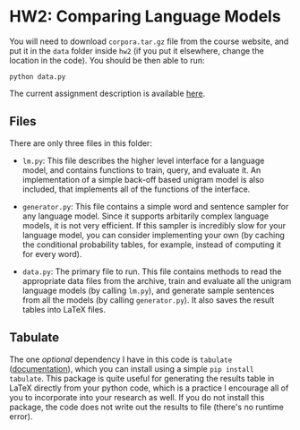 # HW2: Comparing Language Models

You will need to download `corpora.tar.gz` file from the course website, and put it in the `data` folder inside `hw2` (if you put it elsewhere, change the location in the code). You should be then able to run:

 ```
 python data.py
 ```

The current assignment description is available [here](https://canvas.eee.uci.edu/courses/22668/assignments/414255).

## Files

There are only three files in this folder:

* `lm.py`: This file describes the higher level interface for a language model, and contains functions to train, query, and evaluate it. An implementation of a simple back-off based unigram model is also included, that implements all of the functions
of the interface.

* `generator.py`: This file contains a simple word and sentence sampler for any language model. Since it supports arbitarily complex language models, it is not very efficient. If this sampler is incredibly slow for your language model, you can consider implementing your own (by caching the conditional probability tables, for example, instead of computing it for every word).

* `data.py`: The primary file to run. This file contains methods to read the appropriate data files from the archive, train and evaluate all the unigram language models (by calling `lm.py`), and generate sample sentences from all the models (by calling `generator.py`). It also saves the result tables into LaTeX files.

## Tabulate

The one *optional* dependency I have in this code is `tabulate` ([documentation](https://pypi.python.org/pypi/tabulate)), which you can install using a simple `pip install tabulate`.
This package is quite useful for generating the results table in LaTeX directly from your python code, which is a practice I encourage all of you to incorporate into your research as well.
If you do not install this package, the code does not write out the results to file (there's no runtime error).
